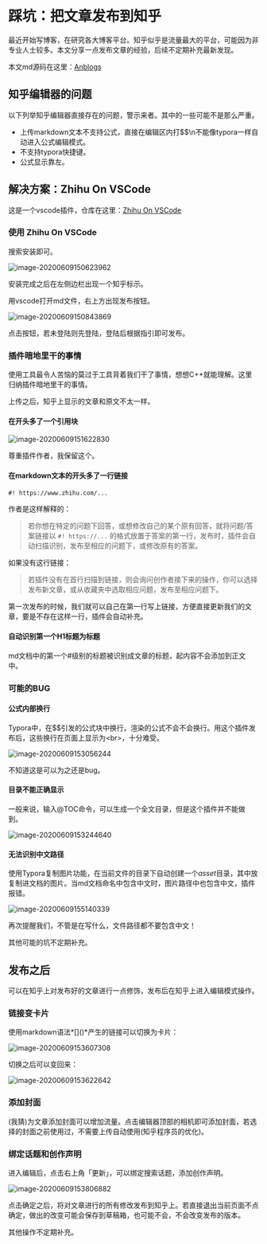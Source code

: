 # 踩坑：把文章发布到知乎

最近开始写博客，在研究各大博客平台。知乎似乎是流量最大的平台，可能因为非专业人士较多。本文分享一点发布文章的经验，后续不定期补充最新发现。

本文md源码在这里：[Anblogs](https://github.com/Anarion-zuo/AnBlogs/tree/master/技术杂七杂八/post-onto-zhihu.md)

##  知乎编辑器的问题

以下列举知乎编辑器直接存在的问题，警示来者。其中的一些可能不是那么严重。

- 上传markdown文本不支持公式，直接在编辑区内打\$\$\n不能像typora一样自动进入公式编辑模式。
- 不支持typora快捷键。
- 公式显示靠左。

## 解决方案：Zhihu On VSCode

这是一个vscode插件，仓库在这里：[Zhihu On VSCode](https://github.com/niudai/VSCode-Zhihu)

### 使用 Zhihu On VSCode

搜索安装即可。

![image-20200609150623962](asset/post-onto-zhihu/image-20200609150623962.png)

安装完成之后在左侧边栏出现一个知乎标示。

用vscode打开md文件，右上方出现发布按钮。

![image-20200609150843869](asset/post-onto-zhihu/image-20200609150843869.png)

点击按钮，若未登陆则先登陆，登陆后根据指引即可发布。

### 插件暗地里干的事情

使用工具最令人苦恼的莫过于工具背着我们干了事情，想想C++就能理解。这里归纳插件暗地里干的事情。

上传之后，知乎上显示的文章和原文不太一样。

#### 在开头多了一个引用块

![image-20200609151622830](asset/post-onto-zhihu/image-20200609151622830.png)

尊重插件作者，我保留这个。

#### 在markdown文本的开头多了一行链接

```markdown
#! https://www.zhihu.com/...
```

作者是这样解释的：

> 若你想在特定的问题下回答，或想修改自己的某个原有回答，就将问题/答案链接以 `#! https://...` 的格式放置于答案的第一行，发布时，插件会自动扫描识别，发布至相应的问题下，或修改原有的答案。

如果没有这行链接：

> 若插件没有在首行扫描到链接，则会询问创作者接下来的操作，你可以选择发布新文章，或从收藏夹中选取相应问题，发布至相应问题下。

第一次发布的时候，我们就可以自己在第一行写上链接，方便直接更新我们的文章，要是不存在这样一行，插件会自动补充。

#### 自动识别第一个H1标题为标题

md文档中的第一个#级别的标题被识别成文章的标题，起内容不会添加到正文中。

### 可能的BUG

#### 公式内部换行

Typora中，在\$\$引发的公式块中换行，渲染的公式不会不会换行。用这个插件发布后，这些换行在页面上显示为\<br\>，十分难受。

![image-20200609153056244](asset/post-onto-zhihu/image-20200609153056244.png)

不知道这是可以为之还是bug。

#### 目录不能正确显示

一般来说，输入@TOC命令，可以生成一个全文目录，但是这个插件并不能做到。

![image-20200609153244640](asset/post-onto-zhihu/image-20200609153244640.png)

#### 无法识别中文路径

使用Typora复制图片功能，在当前文件的目录下自动创建一个*asset*目录，其中放复制进文档的图片。当md文档命名中包含中文时，图片路径中也包含中文，插件报错。

![image-20200609155140339](asset/post-onto-zhihu/image-20200609155140339.png)

再次提醒我们，不管是在写什么，文件路径都不要包含中文！

其他可能的坑不定期补充。

## 发布之后

可以在知乎上对发布好的文章进行一点修饰，发布后在知乎上进入编辑模式操作。

### 链接变卡片

使用markdown语法*\[\]\(\)*产生的链接可以切换为卡片：

 ![image-20200609153607308](asset/post-onto-zhihu/image-20200609153607308.png)

切换之后可以变回来：

![image-20200609153622642](asset/post-onto-zhihu/image-20200609153622642.png)

### 添加封面

(我猜)为文章添加封面可以增加流量。点击编辑器顶部的相机即可添加封面，若选择的封面之前使用过，不需要上传自动使用(知乎程序员的优化)。

### 绑定话题和创作声明

进入编辑后，点击右上角「更新」，可以绑定搜索话题，添加创作声明。

![image-20200609153806882](asset/post-onto-zhihu/image-20200609153806882.png)

点击确定之后，将对文章进行的所有修改发布到知乎上。若直接退出当前页面不点确定，做出的改变可能会保存到草稿箱，也可能不会，不会改变发布的版本。

其他操作不定期补充。
